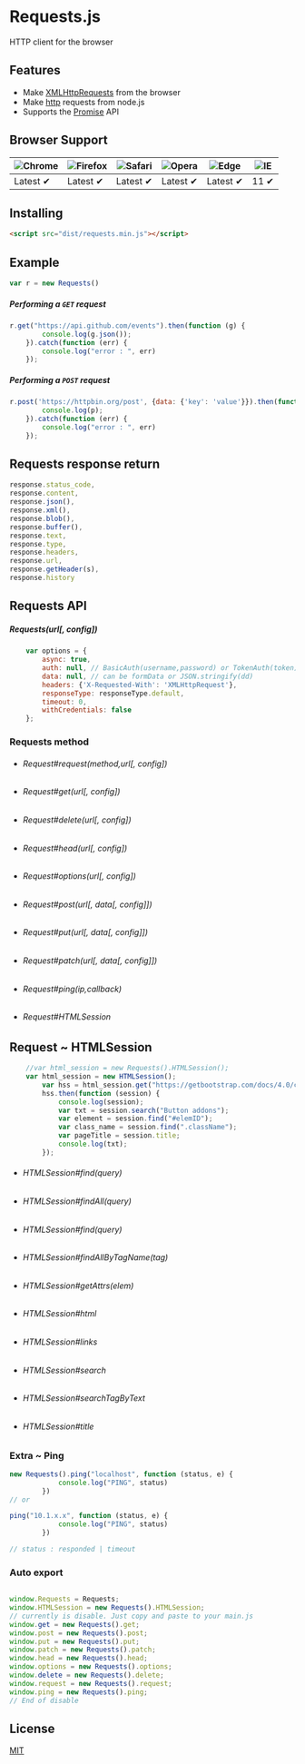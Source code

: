 # Requests.js

HTTP client for the browser

## Features

- Make [XMLHttpRequests](https://developer.mozilla.org/en-US/docs/Web/API/XMLHttpRequest) from the browser
- Make [http](http://nodejs.org/api/http.html) requests from node.js
- Supports the [Promise](https://developer.mozilla.org/en-US/docs/Web/JavaScript/Reference/Global_Objects/Promise) API

## Browser Support

![Chrome](https://raw.github.com/alrra/browser-logos/master/src/chrome/chrome_48x48.png) | ![Firefox](https://raw.github.com/alrra/browser-logos/master/src/firefox/firefox_48x48.png) | ![Safari](https://raw.github.com/alrra/browser-logos/master/src/safari/safari_48x48.png) | ![Opera](https://raw.github.com/alrra/browser-logos/master/src/opera/opera_48x48.png) | ![Edge](https://raw.github.com/alrra/browser-logos/master/src/edge/edge_48x48.png) | ![IE](https://raw.github.com/alrra/browser-logos/master/src/archive/internet-explorer_9-11/internet-explorer_9-11_48x48.png) |
--- | --- | --- | --- | --- | --- |
Latest ✔ | Latest ✔ | Latest ✔ | Latest ✔ | Latest ✔ | 11 ✔ |


## Installing

```html
<script src="dist/requests.min.js"></script>
```

## Example

```js
var r = new Requests()
```

##### Performing a `GET` request

```js
r.get("https://api.github.com/events").then(function (g) {
        console.log(g.json());
    }).catch(function (err) {
        console.log("error : ", err)
    });
```

##### Performing a `POST` request

```js
r.post('https://httpbin.org/post', {data: {'key': 'value'}}).then(function (p) {
        console.log(p);
    }).catch(function (err) {
        console.log("error : ", err)
    });
```

## Requests response return

````js
response.status_code,
response.content,
response.json(),
response.xml(),
response.blob(),
response.buffer(),
response.text,
response.type,
response.headers,
response.url,
response.getHeader(s),
response.history
````

## Requests API

##### Requests(url[, config])

```js
    var options = {
        async: true,
        auth: null, // BasicAuth(username,password) or TokenAuth(token)
        data: null, // can be formData or JSON.stringify(dd)
        headers: {'X-Requested-With': 'XMLHttpRequest'},
        responseType: responseType.default,
        timeout: 0,
        withCredentials: false
    };
```

### Requests method

* ###### Request#request(method,url[, config])
* ###### Request#get(url[, config])
* ###### Request#delete(url[, config])
* ###### Request#head(url[, config])
* ###### Request#options(url[, config])
* ###### Request#post(url[, data[, config]])
* ###### Request#put(url[, data[, config]])
* ###### Request#patch(url[, data[, config]])
* ###### Request#ping(ip,callback)
* ###### Request#HTMLSession

## Request ~ HTMLSession

```js
    //var html_session = new Requests().HTMLSession();
    var html_session = new HTMLSession();
        var hss = html_session.get("https://getbootstrap.com/docs/4.0/components/input-group/", true);
        hss.then(function (session) {
            console.log(session);
            var txt = session.search("Button addons");
            var element = session.find("#elemID");
            var class_name = session.find(".className");
            var pageTitle = session.title;
            console.log(txt);
        });
```

* ###### HTMLSession#find(query)
* ###### HTMLSession#findAll(query)
* ###### HTMLSession#find(query)
* ###### HTMLSession#findAllByTagName(tag)
* ###### HTMLSession#getAttrs(elem)
* ###### HTMLSession#html
* ###### HTMLSession#links
* ###### HTMLSession#search
* ###### HTMLSession#searchTagByText
* ###### HTMLSession#title


### Extra ~ Ping
```js
new Requests().ping("localhost", function (status, e) {
            console.log("PING", status)
        })
// or 

ping("10.1.x.x", function (status, e) {
            console.log("PING", status)
        })

// status : responded | timeout
```

### Auto export

````js

window.Requests = Requests;
window.HTMLSession = new Requests().HTMLSession;
// currently is disable. Just copy and paste to your main.js
window.get = new Requests().get;
window.post = new Requests().post;
window.put = new Requests().put;
window.patch = new Requests().patch;
window.head = new Requests().head;
window.options = new Requests().options;
window.delete = new Requests().delete;
window.request = new Requests().request;
window.ping = new Requests().ping;
// End of disable
````

## License

[MIT](LICENSE)